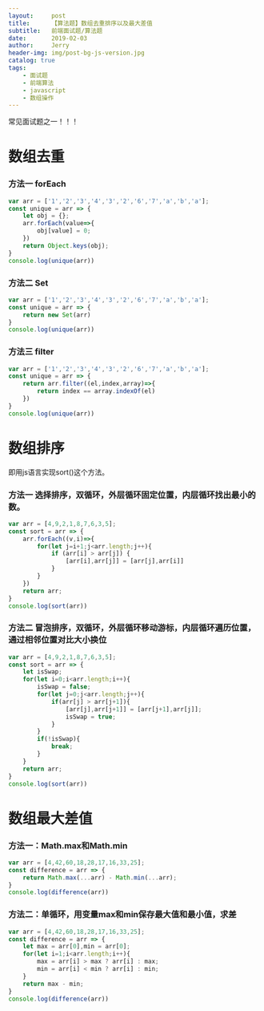 ```yaml
---
layout:     post
title:      【算法题】数组去重排序以及最大差值
subtitle:   前端面试题/算法题
date:       2019-02-03
author:     Jerry
header-img: img/post-bg-js-version.jpg
catalog: true
tags:
    - 面试题
    - 前端算法
    - javascript
    - 数组操作
---
```


常见面试题之一！！！

# 数组去重
### 方法一 forEach
```javascript
var arr = ['1','2','3','4','3','2','6','7','a','b','a'];
const unique = arr => {
    let obj = {};
    arr.forEach(value=>{
        obj[value] = 0;
    })
    return Object.keys(obj);
}
console.log(unique(arr))
```

### 方法二 Set
```javascript
var arr = ['1','2','3','4','3','2','6','7','a','b','a'];
const unique = arr => {
    return new Set(arr)
}
console.log(unique(arr))
```

### 方法三 filter
```javascript
var arr = ['1','2','3','4','3','2','6','7','a','b','a'];
const unique = arr => {
    return arr.filter((el,index,array)=>{
        return index == array.indexOf(el)
    })
}
console.log(unique(arr))
```

# 数组排序
即用js语言实现sort()这个方法。
### 方法一 选择排序，双循环，外层循环固定位置，内层循环找出最小的数。
```javascript
var arr = [4,9,2,1,8,7,6,3,5];
const sort = arr => {
    arr.forEach((v,i)=>{
        for(let j=i+1;j<arr.length;j++){
            if (arr[i] > arr[j]) {
                [arr[i],arr[j]] = [arr[j],arr[i]]
            }
        }
    })
    return arr;
}
console.log(sort(arr))
```

### 方法二 冒泡排序，双循环，外层循环移动游标，内层循环遍历位置，通过相邻位置对比大小换位
```javascript
var arr = [4,9,2,1,8,7,6,3,5];
const sort = arr => {
    let isSwap;
    for(let i=0;i<arr.length;i++){
        isSwap = false;
        for(let j=0;j<arr.length;j++){
            if(arr[j] > arr[j+1]){
                [arr[j],arr[j+1]] = [arr[j+1],arr[j]];
                isSwap = true;
            }
        }
        if(!isSwap){
            break;
        }
    }
    return arr;
}
console.log(sort(arr))
```

# 数组最大差值
### 方法一：Math.max和Math.min
```javascript
var arr = [4,42,60,18,28,17,16,33,25];
const difference = arr => {
    return Math.max(...arr) - Math.min(...arr);
}
console.log(difference(arr))
```

### 方法二：单循环，用变量max和min保存最大值和最小值，求差
```javascript
var arr = [4,42,60,18,28,17,16,33,25];
const difference = arr => {
    let max = arr[0],min = arr[0];
    for(let i=1;i<arr.length;i++){
        max = arr[i] > max ? arr[i] : max;
        min = arr[i] < min ? arr[i] : min;
    }
    return max - min;
}
console.log(difference(arr))
```
